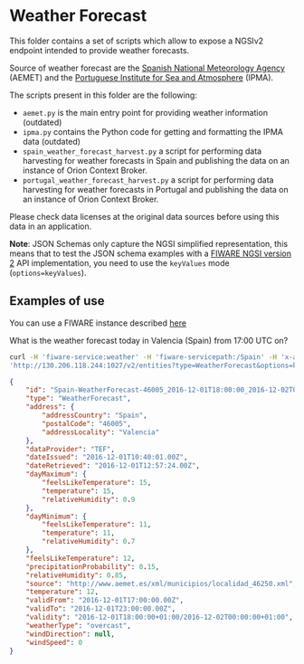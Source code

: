 # Weather Forecast

This folder contains a set of scripts which allow to expose a NGSIv2 endpoint
intended to provide weather forecasts.

Source of weather forecast are the
[Spanish National Meteorology Agency](http://aemet.es) (AEMET) and the
[Portuguese Institute for Sea and Atmosphere](http://ipma.pt) (IPMA).

The scripts present in this folder are the following:

-   `aemet.py` is the main entry point for providing weather information
    (outdated)
-   `ipma.py` contains the Python code for getting and formatting the IPMA data
    (outdated)
-   `spain_weather_forecast_harvest.py` a script for performing data harvesting
    for weather forecasts in Spain and publishing the data on an instance of
    Orion Context Broker.
-   `portugal_weather_forecast_harvest.py` a script for performing data
    harvesting for weather forecasts in Portugal and publishing the data on an
    instance of Orion Context Broker.

Please check data licenses at the original data sources before using this data
in an application.

**Note**: JSON Schemas only capture the NGSI simplified representation, this
means that to test the JSON schema examples with a
[FIWARE NGSI version 2](http://fiware.github.io/specifications/ngsiv2/stable)
API implementation, you need to use the `keyValues` mode (`options=keyValues`).

## Examples of use

You can use a FIWARE instance described
[here](https://docs.google.com/document/d/1lHP7XS-7TNzsxLa0bNFb-96JnJXh0ecIHS3-H0qMREg/edit?usp=sharing)

What is the weather forecast today in Valencia (Spain) from 17:00 UTC on?

```bash
curl -H 'fiware-service:weather' -H 'fiware-servicepath:/Spain' -H 'x-auth-token:<my_token>'
'http://130.206.118.244:1027/v2/entities?type=WeatherForecast&options=keyValues&q=address.addressLocality:Valencia;validFrom:2016-12-01T17'
```

```json
{
    "id": "Spain-WeatherForecast-46005_2016-12-01T18:00:00_2016-12-02T00:00:00",
    "type": "WeatherForecast",
    "address": {
        "addressCountry": "Spain",
        "postalCode": "46005",
        "addressLocality": "Valencia"
    },
    "dataProvider": "TEF",
    "dateIssued": "2016-12-01T10:40:01.00Z",
    "dateRetrieved": "2016-12-01T12:57:24.00Z",
    "dayMaximum": {
        "feelsLikeTemperature": 15,
        "temperature": 15,
        "relativeHumidity": 0.9
    },
    "dayMinimum": {
        "feelsLikeTemperature": 11,
        "temperature": 11,
        "relativeHumidity": 0.7
    },
    "feelsLikeTemperature": 12,
    "precipitationProbability": 0.15,
    "relativeHumidity": 0.85,
    "source": "http://www.aemet.es/xml/municipios/localidad_46250.xml",
    "temperature": 12,
    "validFrom": "2016-12-01T17:00:00.00Z",
    "validTo": "2016-12-01T23:00:00.00Z",
    "validity": "2016-12-01T18:00:00+01:00/2016-12-02T00:00:00+01:00",
    "weatherType": "overcast",
    "windDirection": null,
    "windSpeed": 0
}
```

